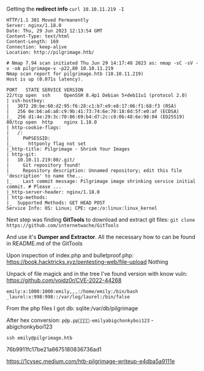 Getting the **redirect info** `curl 10.10.11.219 -I`

```
HTTP/1.1 301 Moved Permanently
Server: nginx/1.18.0
Date: Thu, 29 Jun 2023 12:13:54 GMT
Content-Type: text/html
Content-Length: 169
Connection: keep-alive
Location: http://pilgrimage.htb/
```

```
# Nmap 7.94 scan initiated Thu Jun 29 14:17:40 2023 as: nmap -sC -sV -v -oA pilgrimage-v -p22,80 10.10.11.219
Nmap scan report for pilgrimage.htb (10.10.11.219)
Host is up (0.071s latency).

PORT   STATE SERVICE VERSION
22/tcp open  ssh     OpenSSH 8.4p1 Debian 5+deb11u1 (protocol 2.0)
| ssh-hostkey:
|   3072 20:be:60:d2:95:f6:28:c1:b7:e9:e8:17:06:f1:68:f3 (RSA)
|   256 0e:b6:a6:a8:c9:9b:41:73:74:6e:70:18:0d:5f:e0:af (ECDSA)
|_  256 d1:4e:29:3c:70:86:69:b4:d7:2c:c8:0b:48:6e:98:04 (ED25519)
80/tcp open  http    nginx 1.18.0
| http-cookie-flags:
|   /:
|     PHPSESSID:
|_      httponly flag not set
|_http-title: Pilgrimage - Shrink Your Images
| http-git:
|   10.10.11.219:80/.git/
|     Git repository found!
|     Repository description: Unnamed repository; edit this file 'description' to name the...
|_    Last commit message: Pilgrimage image shrinking service initial commit. # Please ...
|_http-server-header: nginx/1.18.0
| http-methods:
|_  Supported Methods: GET HEAD POST
Service Info: OS: Linux; CPE: cpe:/o:linux:linux_kernel
```

Next step was finding **GitTools** to download and extract git files:
`git clone https://github.com/internetwache/GitTools`

And use it's **Dumper and Extractor**. All the necessary how to can be found in README.md of the GitTools

Upon inspection of index.php and bulletproof.php:
https://book.hacktricks.xyz/pentesting-web/file-upload
Nothing

Unpack of file magick and in the tree I've found version with know vuln:
https://github.com/voidz0r/CVE-2022-44268

```
emily:x:1000:1000:emily,,,:/home/emily:/bin/bash
_laurel:x:998:998::/var/log/laurel:/bin/false
```

From the php files I got db:
sqlite:/var/db/pilgrimage

After hex conversion:
`p@p.pp-emilyabigchonkyboi123` - abigchonkyboi123

`ssh emily@pilgrimage.htb`

76b9911fc17be21a6675180836736ad1

https://1cysec.medium.com/htb-pilgrimage-writeup-e4dba5a9111e